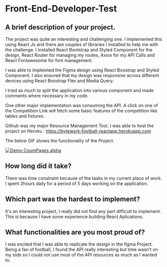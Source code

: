 # Front-End-Developer-Test

## A brief description of your project.
The project was quite an interesting and challenging one. I implemented this using React Js and there are couples of libraries I installed to help me with the challenge. I installed React Bootstrap and Styled Component for the design, React Router for managing my routes, Axios for my API Calls and React Fontawesome for font management.

I was able to implemted the Figma design using React Boostrap and Styled Component. I also ensured that my design was responsive across different devices using React Boostrap Flex and Media Query. 

I tried as much to split the application into various component and made comments where necessary in my code.

One other major implementation was consuming the API. A click on one of the Competition Link will fetch some basic features of the competition like tables and fixtures. 

Github was my major Resource Management Tool. I was able to host the project on Heroku :  https://bytework-football-reactapp.herokuapp.com

The below GIF shows the functionality of the Project.

[![Demo CountPages alpha](https://j.gifs.com/YWYX39.gif)](https://youtu.be/m7Jf5kNR8R0)

## How long did it take?
There was time constraint because of the tasks in my current place of work. I spent 2hours daily for a period of 5 days working on the application.

## Which part was the hardest to implement?
It's an interesting project, I really did not find any part difficult to implement. This is because I have some experience building React Aplications.

## What functionalities are you most proud of?
I was excited that I was able to replicate the design in the figma Project. Being a fan of football, I found the API really interesting but time wasn't on my side so I could not use most of the API resources as much as I wanted to.
